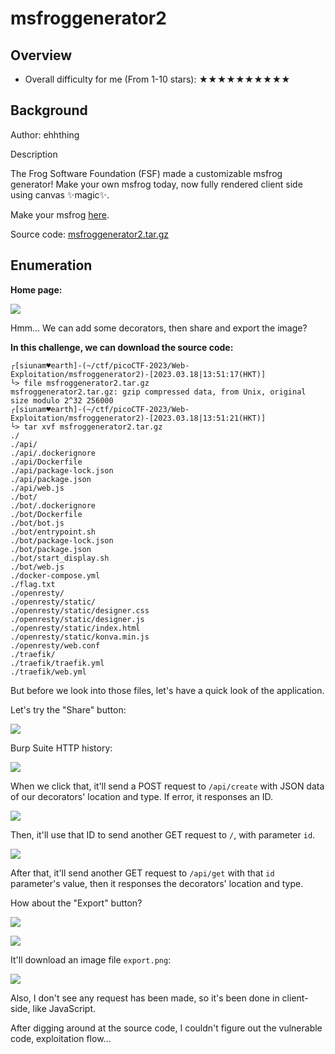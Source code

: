 # msfroggenerator2

## Overview

- Overall difficulty for me (From 1-10 stars): ★★★★★★★★★★

## Background

Author: ehhthing

Description

The Frog Software Foundation (FSF) made a customizable msfrog generator! Make your own msfrog today, now fully rendered client side using canvas ✨magic✨.

Make your msfrog [here](http://saturn.picoctf.net:51184/).

Source code: [msfroggenerator2.tar.gz](https://artifacts.picoctf.net/c/448/msfroggenerator2.tar.gz)

## Enumeration

**Home page:**

![](https://raw.githubusercontent.com/siunam321/CTF-Writeups/main/picoCTF-2023/images/Pasted%20image%2020230318134850.png)

Hmm... We can add some decorators, then share and export the image?

**In this challenge, we can download the source code:**
```shell
┌[siunam♥earth]-(~/ctf/picoCTF-2023/Web-Exploitation/msfroggenerator2)-[2023.03.18|13:51:17(HKT)]
└> file msfroggenerator2.tar.gz 
msfroggenerator2.tar.gz: gzip compressed data, from Unix, original size modulo 2^32 256000
┌[siunam♥earth]-(~/ctf/picoCTF-2023/Web-Exploitation/msfroggenerator2)-[2023.03.18|13:51:21(HKT)]
└> tar xvf msfroggenerator2.tar.gz 
./
./api/
./api/.dockerignore
./api/Dockerfile
./api/package-lock.json
./api/package.json
./api/web.js
./bot/
./bot/.dockerignore
./bot/Dockerfile
./bot/bot.js
./bot/entrypoint.sh
./bot/package-lock.json
./bot/package.json
./bot/start_display.sh
./bot/web.js
./docker-compose.yml
./flag.txt
./openresty/
./openresty/static/
./openresty/static/designer.css
./openresty/static/designer.js
./openresty/static/index.html
./openresty/static/konva.min.js
./openresty/web.conf
./traefik/
./traefik/traefik.yml
./traefik/web.yml
```

But before we look into those files, let's have a quick look of the application.

Let's try the "Share" button:

![](https://raw.githubusercontent.com/siunam321/CTF-Writeups/main/picoCTF-2023/images/Pasted%20image%2020230318140646.png)

Burp Suite HTTP history:

![](https://raw.githubusercontent.com/siunam321/CTF-Writeups/main/picoCTF-2023/images/Pasted%20image%2020230318141755.png)

When we click that, it'll send a POST request to `/api/create` with JSON data of our decorators' location and type. If error, it responses an ID.

![](https://raw.githubusercontent.com/siunam321/CTF-Writeups/main/picoCTF-2023/images/Pasted%20image%2020230318141847.png)

Then, it'll use that ID to send another GET request to `/`, with parameter `id`.

![](https://raw.githubusercontent.com/siunam321/CTF-Writeups/main/picoCTF-2023/images/Pasted%20image%2020230318141924.png)

After that, it'll send another GET request to `/api/get` with that `id` parameter's value, then it responses the decorators' location and type.

How about the "Export" button?

![](https://raw.githubusercontent.com/siunam321/CTF-Writeups/main/picoCTF-2023/images/Pasted%20image%2020230318141021.png)

![](https://raw.githubusercontent.com/siunam321/CTF-Writeups/main/picoCTF-2023/images/Pasted%20image%2020230318141045.png)

It'll download an image file `export.png`:

![](https://raw.githubusercontent.com/siunam321/CTF-Writeups/main/picoCTF-2023/images/Pasted%20image%2020230318141130.png)

Also, I don't see any request has been made, so it's been done in client-side, like JavaScript.

After digging around at the source code, I couldn't figure out the vulnerable code, exploitation flow...